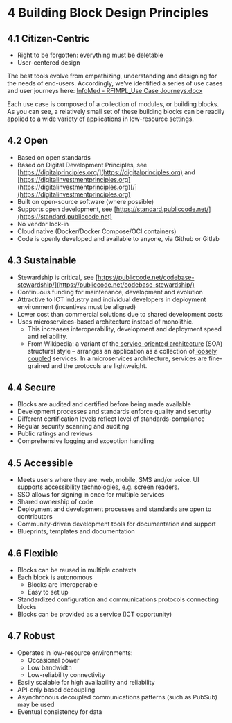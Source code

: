 # 4 Building Block Design Principles

## 4.1 Citizen-Centric

* Right to be forgotten: everything must be deletable
* User-centered design

The best tools evolve from empathizing, understanding and designing for the needs of end-users. Accordingly, we’ve identified a series of use cases and user journeys here: [InfoMed - RFIMPL\_Use Case Journeys.docx](https://docs.google.com/document/d/1zZwTdy1exWWpuIDcEzQ1B7h5Nr1vaF\_g/edit)

Each use case is composed of a collection of modules, or building blocks. As you can see, a relatively small set of these building blocks can be readily applied to a wide variety of applications in low-resource settings.

## 4.2 Open <a href="#_hj7wrge29nf5" id="_hj7wrge29nf5"></a>

* Based on open standards
* Based on Digital Development Principles, see [https://digitalprinciples.org/](https://digitalprinciples.org) and [https://digitalinvestmentprinciples.org](https://digitalinvestmentprinciples.org)[/](https://digitalinvestmentprinciples.org)
* Built on open-source software (where possible)
* Supports open development, see [https://standard.publiccode.net/](https://standard.publiccode.net)
* No vendor lock-in
* Cloud native (Docker/Docker Compose/OCI containers)
* Code is openly developed and available to anyone, via Github or Gitlab

## 4.3 Sustainable <a href="#_5fv1ildee3ef" id="_5fv1ildee3ef"></a>

* Stewardship is critical, see [https://publiccode.net/codebase-stewardship/](https://publiccode.net/codebase-stewardship/)
* Continuous funding for maintenance, development and evolution
* Attractive to ICT industry and individual developers in deployment environment (incentives must be aligned)
* Lower cost than commercial solutions due to shared development costs
* Uses microservices-based architecture instead of monolithic.
  * This increases interoperability, development and deployment speed and reliability.
  * From Wikipedia: a variant of the[ ](https://en.wikipedia.org/wiki/Service-oriented\_architecture)[service-oriented architecture](https://en.wikipedia.org/wiki/Service-oriented\_architecture) (SOA) structural style – arranges an application as a collection of[ ](https://en.wikipedia.org/wiki/Loose\_coupling)[loosely coupled](https://en.wikipedia.org/wiki/Loose\_coupling) services. In a microservices architecture, services are fine-grained and the protocols are lightweight.

## 4.4 Secure <a href="#_1tvbgx5xc0is" id="_1tvbgx5xc0is"></a>

* Blocks are audited and certified before being made available
* Development processes and standards enforce quality and security
* Different certification levels reflect level of standards-compliance
* Regular security scanning and auditing
* Public ratings and reviews
* Comprehensive logging and exception handling

## 4.5 Accessible <a href="#_64y5ys9r1wf3" id="_64y5ys9r1wf3"></a>

* Meets users where they are: web, mobile, SMS and/or voice. UI supports accessibility technologies, e.g. screen readers.
* SSO allows for signing in once for multiple services
* Shared ownership of code
* Deployment and development processes and standards are open to contributors
* Community-driven development tools for documentation and support
* Blueprints, templates and documentation

## 4.6 Flexible <a href="#_ul5nalat80jf" id="_ul5nalat80jf"></a>

* Blocks can be reused in multiple contexts
* Each block is autonomous
  * Blocks are interoperable
  * Easy to set up
* Standardized configuration and communications protocols connecting blocks
* Blocks can be provided as a service (ICT opportunity)

## 4.7 Robust <a href="#_jgyljayvwagf" id="_jgyljayvwagf"></a>

* Operates in low-resource environments:
  * Occasional power
  * Low bandwidth
  * Low-reliability connectivity
* Easily scalable for high availability and reliability
* API-only based decoupling
* Asynchronous decoupled communications patterns (such as PubSub) may be used
* Eventual consistency for data
